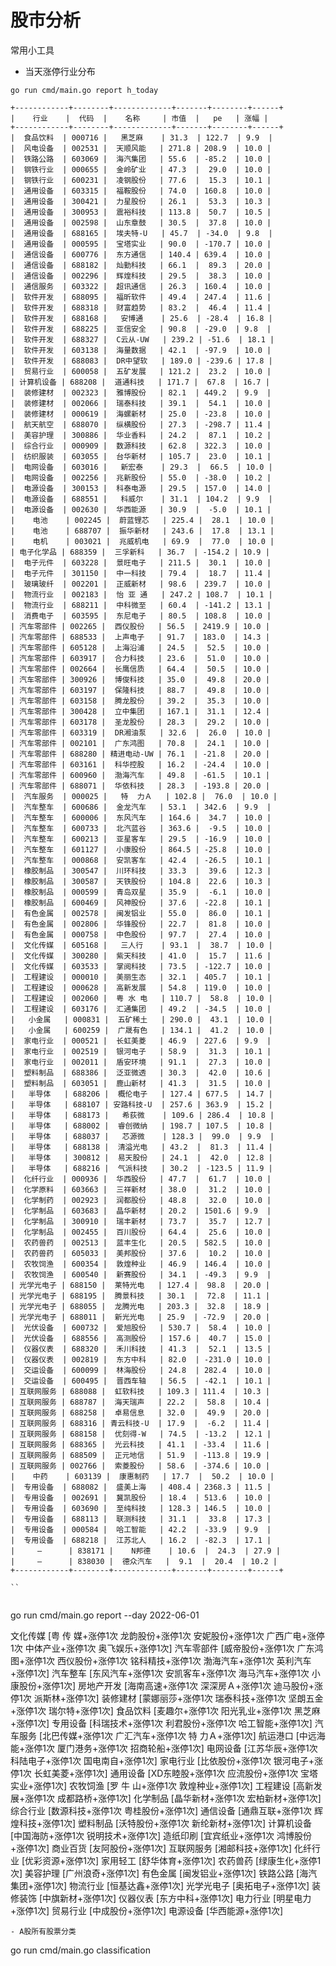 # 股市分析

常用小工具

- 当天涨停行业分布
```
go run cmd/main.go report h_today

+------------+--------+-------------+-------+--------+------+
|    行业    |  代码  |    名称     | 市值  |   pe   | 涨幅 |
+------------+--------+-------------+-------+--------+------+
|  食品饮料  | 000716 |   黑芝麻    | 31.3  | 122.7  | 9.9  |
|  风电设备  | 002531 |  天顺风能   | 271.8 | 208.9  | 10.0 |
|  铁路公路  | 603069 |  海汽集团   | 55.6  | -85.2  | 10.0 |
|  钢铁行业  | 000655 |  金岭矿业   | 47.3  |  29.0  | 10.0 |
|  钢铁行业  | 600231 |  凌钢股份   | 77.6  |  15.3  | 10.1 |
|  通用设备  | 603315 |  福鞍股份   | 74.0  | 160.8  | 10.0 |
|  通用设备  | 300421 |  力星股份   | 26.1  |  53.3  | 10.3 |
|  通用设备  | 300953 |  震裕科技   | 113.8 |  50.7  | 10.5 |
|  通用设备  | 002598 |  山东章鼓   | 30.5  |  37.8  | 10.0 |
|  通用设备  | 688165 |  埃夫特-U   | 45.7  | -34.0  | 9.8  |
|  通用设备  | 000595 |  宝塔实业   | 90.0  | -170.7 | 10.0 |
|  通信设备  | 600776 |  东方通信   | 140.4 | 639.4  | 10.0 |
|  通信设备  | 688182 |  灿勤科技   | 66.1  |  89.3  | 20.0 |
|  通信设备  | 002296 |  辉煌科技   | 29.5  |  38.3  | 10.0 |
|  通信服务  | 603322 |  超讯通信   | 26.3  | 160.4  | 10.0 |
|  软件开发  | 688095 |  福昕软件   | 49.4  | 247.4  | 11.6 |
|  软件开发  | 688318 |  财富趋势   | 83.2  |  46.4  | 11.4 |
|  软件开发  | 688168 |   安博通    | 25.6  | -28.4  | 16.8 |
|  软件开发  | 688225 |  亚信安全   | 90.8  | -29.0  | 9.8  |
|  软件开发  | 688327 |  C云从-UW   | 239.2 | -51.6  | 18.1 |
|  软件开发  | 603138 |  海量数据   | 42.1  | -97.9  | 10.0 |
|  软件开发  | 688083 |  DR中望软   | 189.0 | -239.6 | 17.8 |
|  贸易行业  | 600058 |  五矿发展   | 121.2 |  23.2  | 10.0 |
| 计算机设备 | 688208 |  道通科技   | 171.7 |  67.8  | 16.7 |
|  装修建材  | 002323 |  雅博股份   | 82.1  | 449.2  | 9.9  |
|  装修建材  | 002066 |  瑞泰科技   | 39.1  |  54.1  | 10.0 |
|  装修建材  | 000619 |  海螺新材   | 25.0  | -23.8  | 10.0 |
|  航天航空  | 688070 |  纵横股份   | 27.3  | -298.7 | 11.4 |
|  美容护理  | 300886 |  华业香料   | 24.2  |  87.1  | 10.2 |
|  综合行业  | 000909 |  数源科技   | 62.8  | 322.3  | 10.0 |
|  纺织服装  | 603055 |  台华新材   | 105.7 |  23.0  | 10.1 |
|  电网设备  | 603016 |   新宏泰    | 29.3  |  66.5  | 10.0 |
|  电网设备  | 002256 |  兆新股份   | 55.0  | -38.0  | 10.2 |
|  电源设备  | 300153 |  科泰电源   | 29.5  | 157.0  | 14.0 |
|  电源设备  | 688551 |   科威尔    | 31.1  | 104.2  | 9.9  |
|  电源设备  | 002630 |  华西能源   | 30.9  |  -5.0  | 10.1 |
|    电池    | 002245 |  蔚蓝锂芯   | 225.4 |  28.1  | 10.0 |
|    电池    | 688707 |  振华新材   | 243.6 |  17.8  | 13.1 |
|    电机    | 003021 |  兆威机电   | 69.9  |  77.0  | 10.0 |
| 电子化学品 | 688359 |  三孚新科   | 36.7  | -154.2 | 10.9 |
|  电子元件  | 603228 |  景旺电子   | 211.5 |  30.1  | 10.0 |
|  电子元件  | 301150 |  中一科技   | 79.4  |  18.7  | 11.4 |
|  玻璃玻纤  | 002201 |  正威新材   | 98.6  | 239.7  | 10.0 |
|  物流行业  | 002183 |  怡 亚 通   | 247.2 | 108.7  | 10.1 |
|  物流行业  | 688211 |  中科微至   | 60.4  | -141.2 | 13.1 |
|  消费电子  | 603595 |  东尼电子   | 80.5  | 108.8  | 10.0 |
| 汽车零部件 | 002265 |  西仪股份   | 56.5  | 2419.9 | 10.0 |
| 汽车零部件 | 688533 |  上声电子   | 91.7  | 183.0  | 14.3 |
| 汽车零部件 | 605128 |  上海沿浦   | 24.5  |  52.5  | 10.0 |
| 汽车零部件 | 603917 |  合力科技   | 23.6  |  51.0  | 10.0 |
| 汽车零部件 | 002664 |  长鹰信质   | 64.4  |  50.5  | 10.0 |
| 汽车零部件 | 300926 |  博俊科技   | 35.0  |  49.8  | 20.0 |
| 汽车零部件 | 603197 |  保隆科技   | 88.7  |  49.8  | 10.0 |
| 汽车零部件 | 603158 |  腾龙股份   | 39.2  |  35.3  | 10.0 |
| 汽车零部件 | 300428 |  立中集团   | 167.1 |  31.1  | 12.4 |
| 汽车零部件 | 603178 |  圣龙股份   | 28.3  |  29.2  | 10.0 |
| 汽车零部件 | 603319 |  DR湘油泵   | 32.6  |  26.0  | 10.0 |
| 汽车零部件 | 002101 |  广东鸿图   | 70.8  |  24.1  | 10.0 |
| 汽车零部件 | 688280 | 精进电动-UW | 76.1  | -21.8  | 20.0 |
| 汽车零部件 | 603161 |  科华控股   | 16.2  | -24.4  | 10.0 |
| 汽车零部件 | 600960 |  渤海汽车   | 49.8  | -61.5  | 10.1 |
| 汽车零部件 | 688071 |  华依科技   | 28.3  | -193.8 | 20.0 |
|  汽车服务  | 000025 |   特  力Ａ   | 102.8 |  76.0  | 10.0 |
|  汽车整车  | 600686 |  金龙汽车   | 53.1  | 342.6  | 9.9  |
|  汽车整车  | 600006 |  东风汽车   | 164.6 |  34.7  | 10.0 |
|  汽车整车  | 600733 |  北汽蓝谷   | 363.6 |  -9.5  | 10.0 |
|  汽车整车  | 600213 |  亚星客车   | 29.5  | -16.9  | 10.0 |
|  汽车整车  | 601127 |  小康股份   | 864.5 | -25.8  | 10.0 |
|  汽车整车  | 000868 |  安凯客车   | 42.4  | -26.5  | 10.1 |
|  橡胶制品  | 300547 |  川环科技   | 33.3  |  39.6  | 12.3 |
|  橡胶制品  | 300587 |  天铁股份   | 104.8 |  22.6  | 10.3 |
|  橡胶制品  | 000599 |  青岛双星   | 35.9  |  -6.1  | 10.0 |
|  橡胶制品  | 600469 |  风神股份   | 37.6  | -22.8  | 10.1 |
|  有色金属  | 002578 |  闽发铝业   | 55.0  |  86.0  | 10.1 |
|  有色金属  | 002806 |  华锋股份   | 22.7  |  81.8  | 10.0 |
|  有色金属  | 000758 |  中色股份   | 97.7  |  27.4  | 10.0 |
|  文化传媒  | 605168 |   三人行    | 93.1  |  38.7  | 10.0 |
|  文化传媒  | 300280 |  紫天科技   | 41.0  |  15.7  | 11.6 |
|  文化传媒  | 603533 |  掌阅科技   | 73.5  | -122.7 | 10.0 |
|  工程建设  | 000010 |  美丽生态   | 32.1  | 405.7  | 10.1 |
|  工程建设  | 000628 |  高新发展   | 54.8  | 119.0  | 10.0 |
|  工程建设  | 002060 |  粤 水 电   | 110.7 |  58.8  | 10.0 |
|  工程建设  | 603176 |  汇通集团   | 49.2  | -34.5  | 10.0 |
|   小金属   | 000831 |  五矿稀土   | 290.0 |  43.1  | 10.0 |
|   小金属   | 600259 |  广晟有色   | 134.1 |  41.2  | 10.0 |
|  家电行业  | 000521 |  长虹美菱   | 46.9  | 227.6  | 9.9  |
|  家电行业  | 002519 |  银河电子   | 58.9  |  31.3  | 10.1 |
|  家电行业  | 002011 |  盾安环境   | 91.1  |  27.3  | 10.0 |
|  塑料制品  | 688386 |  泛亚微透   | 30.3  |  42.0  | 10.6 |
|  塑料制品  | 603051 |  鹿山新材   | 41.3  |  31.5  | 10.0 |
|   半导体   | 688206 |  概伦电子   | 127.4 | 677.5  | 14.7 |
|   半导体   | 688107 | 安路科技-U  | 257.6 | 363.9  | 15.2 |
|   半导体   | 688173 |   希荻微    | 109.6 | 286.4  | 10.8 |
|   半导体   | 688002 |  睿创微纳   | 198.7 | 107.5  | 10.8 |
|   半导体   | 688037 |   芯源微    | 128.3 |  99.0  | 9.9  |
|   半导体   | 688138 |  清溢光电   | 43.2  |  81.3  | 11.4 |
|   半导体   | 300812 |  易天股份   | 24.1  |  42.0  | 12.8 |
|   半导体   | 688216 |  气派科技   | 30.2  | -123.5 | 11.9 |
|  化纤行业  | 000936 |  华西股份   | 47.7  |  61.7  | 10.0 |
|  化学原料  | 603663 |  三祥新材   | 38.0  |  31.2  | 10.0 |
|  化学制药  | 002923 |  润都股份   | 48.8  |  32.0  | 10.0 |
|  化学制品  | 603683 |  晶华新材   | 20.2  | 1501.6 | 9.9  |
|  化学制品  | 300910 |  瑞丰新材   | 73.7  |  35.7  | 12.7 |
|  化学制品  | 002455 |  百川股份   | 64.4  |  25.6  | 10.0 |
|  农药兽药  | 002513 |  蓝丰生化   | 20.5  | 582.5  | 10.0 |
|  农药兽药  | 605033 |  美邦股份   | 37.6  |  10.2  | 10.0 |
|  农牧饲渔  | 600354 |  敦煌种业   | 46.9  | 146.4  | 10.0 |
|  农牧饲渔  | 600540 |  新赛股份   | 34.1  | -49.3  | 9.9  |
| 光学光电子 | 688150 |  莱特光电   | 127.4 |  98.8  | 20.0 |
| 光学光电子 | 688195 |  腾景科技   | 30.1  |  72.8  | 11.1 |
| 光学光电子 | 688055 |  龙腾光电   | 203.3 |  32.8  | 18.9 |
| 光学光电子 | 688011 |  新光光电   | 25.9  | -72.9  | 20.0 |
|  光伏设备  | 600732 |  爱旭股份   | 530.7 |  58.4  | 10.0 |
|  光伏设备  | 688556 |  高测股份   | 157.6 |  40.7  | 15.0 |
|  仪器仪表  | 688320 |  禾川科技   | 41.3  |  52.1  | 13.5 |
|  仪器仪表  | 002819 |  东方中科   | 82.0  | -231.0 | 10.0 |
|  交运设备  | 600099 |  林海股份   | 24.8  | 282.4  | 10.0 |
|  交运设备  | 600495 |  晋西车轴   | 56.5  | -42.1  | 10.1 |
| 互联网服务 | 688088 |  虹软科技   | 109.3 | 111.4  | 10.3 |
| 互联网服务 | 688787 |  海天瑞声   | 22.2  |  58.8  | 10.4 |
| 互联网服务 | 688258 |  卓易信息   | 32.0  |  49.9  | 20.0 |
| 互联网服务 | 688316 | 青云科技-U  | 17.9  |  -6.2  | 11.4 |
| 互联网服务 | 688158 |  优刻得-W   | 74.5  | -13.2  | 12.1 |
| 互联网服务 | 688365 |  光云科技   | 41.1  | -33.4  | 11.6 |
| 互联网服务 | 688509 |  正元地信   | 51.9  | -113.8 | 19.9 |
| 互联网服务 | 002766 |  索菱股份   | 58.6  | -374.6 | 10.0 |
|    中药    | 603139 |  康惠制药   | 17.7  |  50.2  | 10.0 |
|  专用设备  | 688082 |  盛美上海   | 408.4 | 2368.3 | 11.5 |
|  专用设备  | 002691 |  冀凯股份   | 18.4  | 513.6  | 10.0 |
|  专用设备  | 603690 |  至纯科技   | 128.3 | 146.5  | 10.0 |
|  专用设备  | 688113 |  联测科技   | 31.1  |  33.8  | 17.3 |
|  专用设备  | 000584 |  哈工智能   | 42.2  | -33.9  | 9.9  |
|  专用设备  | 688218 |  江苏北人   | 16.2  | -82.3  | 17.1 |
|     —      | 838171 |    N邦德    | 10.6  |  24.3  | 27.9 |
|     —      | 838030 |  德众汽车   |  9.1  |  20.4  | 10.2 |
+------------+--------+-------------+-------+--------+------+

``


```
go run cmd/main.go report --day 2022-06-01

文化传媒 [粤 传 媒+涨停1次 龙韵股份+涨停1次 安妮股份+涨停1次 广西广电+涨停1次 中体产业+涨停1次 奥飞娱乐+涨停1次]
汽车零部件 [威帝股份+涨停1次 广东鸿图+涨停1次 西仪股份+涨停1次 铭科精技+涨停1次 渤海汽车+涨停1次 英利汽车+涨停1次]
汽车整车 [东风汽车+涨停1次 安凯客车+涨停1次 海马汽车+涨停1次 小康股份+涨停1次]
房地产开发 [海南高速+涨停1次 深深房Ａ+涨停1次 迪马股份+涨停1次 派斯林+涨停1次]
装修建材 [蒙娜丽莎+涨停1次 瑞泰科技+涨停1次 坚朗五金+涨停1次 瑞尔特+涨停1次]
食品饮料 [麦趣尔+涨停1次 阳光乳业+涨停1次 黑芝麻+涨停1次]
专用设备 [科瑞技术+涨停1次 利君股份+涨停1次 哈工智能+涨停1次]
汽车服务 [北巴传媒+涨停1次 广汇汽车+涨停1次 特  力Ａ+涨停1次]
航运港口 [中远海能+涨停1次 厦门港务+涨停1次 招商轮船+涨停1次]
电网设备 [江苏华辰+涨停1次 科陆电子+涨停1次 国电南自+涨停1次]
家电行业 [比依股份+涨停1次 银河电子+涨停1次 长虹美菱+涨停1次]
通用设备 [XD东睦股+涨停1次 应流股份+涨停1次 宝塔实业+涨停1次]
农牧饲渔 [罗 牛 山+涨停1次 敦煌种业+涨停1次]
工程建设 [高新发展+涨停1次 成都路桥+涨停1次]
化学制品 [晶华新材+涨停1次 宏柏新材+涨停1次]
综合行业 [数源科技+涨停1次 粤桂股份+涨停1次]
通信设备 [通鼎互联+涨停1次 辉煌科技+涨停1次]
塑料制品 [沃特股份+涨停1次 新纶新材+涨停1次]
计算机设备 [中国海防+涨停1次 锐明技术+涨停1次]
造纸印刷 [宜宾纸业+涨停1次 鸿博股份+涨停1次]
商业百货 [友阿股份+涨停1次]
互联网服务 [湘邮科技+涨停1次]
化纤行业 [优彩资源+涨停1次]
家用轻工 [舒华体育+涨停1次]
农药兽药 [绿康生化+涨停1次]
美容护理 [广州浪奇+涨停1次]
有色金属 [闽发铝业+涨停1次]
铁路公路 [海汽集团+涨停1次]
物流行业 [恒基达鑫+涨停1次]
光学光电子 [奥拓电子+涨停1次]
装修装饰 [中旗新材+涨停1次]
仪器仪表 [东方中科+涨停1次]
电力行业 [明星电力+涨停1次]
贸易行业 [中成股份+涨停1次]
电源设备 [华西能源+涨停1次]

```
- A股所有股票分类

```
go run cmd/main.go classification

[—]: 143只股
[汽车零部件]: 127只股
[专用设备]: 108只股
[房地产开发]: 106只股
[食品饮料]: 89只股
[通用设备]: 84只股
[纺织服装]: 84只股
[电网设备]: 77只股
[化学制品]: 77只股
[化学制药]: 77只股
[文化传媒]: 76只股
[电力行业]: 75只股
[家电行业]: 68只股
[商业百货]: 65只股
[中药]: 61只股
[工程建设]: 60只股
[农牧饲渔]: 59只股
[互联网服务]: 57只股
[电子元件]: 56只股
[装修建材]: 56只股
[有色金属]: 54只股
[通信设备]: 53只股
[化学原料]: 53只股
[物流行业]: 47只股
[证券]: 47只股
[消费电子]: 45只股
[光学光电子]: 44只股
[环保行业]: 43只股
[钢铁行业]: 42只股
[软件开发]: 42只股
[银行]: 41只股
[装修装饰]: 37只股
[酿酒行业]: 36只股
[塑料制品]: 35只股
[煤炭行业]: 33只股
[农药兽药]: 32只股
[水泥建材]: 32只股
[航运港口]: 30只股
[小金属]: 30只股
[贸易行业]: 29只股
[铁路公路]: 29只股
[造纸印刷]: 29只股
[旅游酒店]: 28只股
[半导体]: 28只股
[燃气]: 27只股
[医药商业]: 26只股
[多元金融]: 25只股
[综合行业]: 23只股
[计算机设备]: 23只股
[交运设备]: 23只股
[医疗器械]: 23只股
[化肥行业]: 22只股
[包装材料]: 22只股
[化纤行业]: 22只股
[汽车整车]: 21只股
[工程机械]: 21只股
[通信服务]: 21只股
[橡胶制品]: 20只股
[光伏设备]: 20只股
[航天航空]: 19只股
[公用事业]: 19只股
[石油行业]: 18只股
[游戏]: 18只股
[医疗服务]: 16只股
[家用轻工]: 16只股
[房地产服务]: 15只股
[采掘行业]: 15只股
[生物制品]: 15只股
[美容护理]: 15只股
[工程咨询服务]: 14只股
[玻璃玻纤]: 14只股
[电机]: 14只股
[电源设备]: 14只股
[珠宝首饰]: 13只股
[电池]: 13只股
[仪器仪表]: 12只股
[汽车服务]: 12只股
[贵金属]: 12只股
[航空机场]: 11只股
[教育]: 11只股
[非金属材料]: 9只股
[风电设备]: 9只股
[专业服务]: 8只股
[能源金属]: 5只股
[保险]: 5只股
[电子化学品]: 4只股
[船舶制造]: 4只股
``` 
